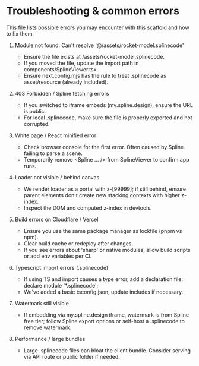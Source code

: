 Troubleshooting & common errors
==============================
This file lists possible errors you may encounter with this scaffold and how to fix them.

1) Module not found: Can't resolve '@/assets/rocket-model.splinecode'
   - Ensure the file exists at /assets/rocket-model.splinecode.
   - If you moved the file, update the import path in components/SplineViewer.tsx.
   - Ensure next.config.mjs has the rule to treat .splinecode as asset/resource (already included).

2) 403 Forbidden / Spline fetching errors
   - If you switched to iframe embeds (my.spline.design), ensure the URL is public.
   - For local .splinecode, make sure the file is properly exported and not corrupted.

3) White page / React minified error
   - Check browser console for the first error. Often caused by Spline failing to parse a scene.
   - Temporarily remove <Spline ... /> from SplineViewer to confirm app runs.

4) Loader not visible / behind canvas
   - We render loader as a portal with z-[99999]; if still behind, ensure parent elements don't create new stacking contexts with higher z-index.
   - Inspect the DOM and computed z-index in devtools.

5) Build errors on Cloudflare / Vercel
   - Ensure you use the same package manager as lockfile (pnpm vs npm).
   - Clear build cache or redeploy after changes.
   - If you see errors about 'sharp' or native modules, allow build scripts or add env variables per CI.

6) Typescript import errors (.splinecode)
   - If using TS and import causes a type error, add a declaration file: declare module '*.splinecode';
   - We've added a basic tsconfig.json; update includes if necessary.

7) Watermark still visible
   - If embedding via my.spline.design iframe, watermark is from Spline free tier; follow Spline export options or self-host a .splinecode to remove watermark.

8) Performance / large bundles
   - Large .splinecode files can bloat the client bundle. Consider serving via API route or public folder if needed.
